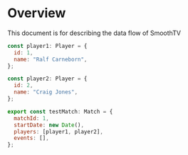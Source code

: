 # Overview

This document is for describing the data flow of SmoothTV

```js
const player1: Player = {
  id: 1,
  name: "Ralf Carneborn",
};

const player2: Player = {
  id: 2,
  name: "Craig Jones",
};

export const testMatch: Match = {
  matchId: 1,
  startDate: new Date(),
  players: [player1, player2],
  events: [],
};
```


